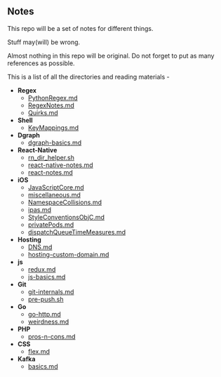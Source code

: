 ## Notes
This repo will be a set of notes for different things.

Stuff may(will) be wrong. 

Almost nothing in this repo will be original. Do not forget to put as many references as possible.

This is a list of all the directories and reading materials - 

<!-- LABEL_BEGIN -->
- **Regex**
  - [PythonRegex.md](https://github.com/gnithin/Notes/tree/master/Notes/Regex/PythonRegex.md)
  - [RegexNotes.md](https://github.com/gnithin/Notes/tree/master/Notes/Regex/RegexNotes.md)
  - [Quirks.md](https://github.com/gnithin/Notes/tree/master/Notes/Regex/Quirks.md)
- **Shell**
  - [KeyMappings.md](https://github.com/gnithin/Notes/tree/master/Notes/Shell/KeyMappings.md)
- **Dgraph**
  - [dgraph-basics.md](https://github.com/gnithin/Notes/tree/master/Notes/Dgraph/dgraph-basics.md)
- **React-Native**
  - [rn_dir_helper.sh](https://github.com/gnithin/Notes/tree/master/Notes/React-Native/rn_dir_helper.sh)
  - [react-native-notes.md](https://github.com/gnithin/Notes/tree/master/Notes/React-Native/react-native-notes.md)
  - [react-notes.md](https://github.com/gnithin/Notes/tree/master/Notes/React-Native/react-notes.md)
- **iOS**
  - [JavaScriptCore.md](https://github.com/gnithin/Notes/tree/master/Notes/iOS/JavaScriptCore.md)
  - [miscellaneous.md](https://github.com/gnithin/Notes/tree/master/Notes/iOS/miscellaneous.md)
  - [NamespaceCollisions.md](https://github.com/gnithin/Notes/tree/master/Notes/iOS/NamespaceCollisions.md)
  - [ipas.md](https://github.com/gnithin/Notes/tree/master/Notes/iOS/ipas.md)
  - [StyleConventionsObjC.md](https://github.com/gnithin/Notes/tree/master/Notes/iOS/StyleConventionsObjC.md)
  - [privatePods.md](https://github.com/gnithin/Notes/tree/master/Notes/iOS/privatePods.md)
  - [dispatchQueueTimeMeasures.md](https://github.com/gnithin/Notes/tree/master/Notes/iOS/dispatchQueueTimeMeasures.md)
- **Hosting**
  - [DNS.md](https://github.com/gnithin/Notes/tree/master/Notes/Hosting/DNS.md)
  - [hosting-custom-domain.md](https://github.com/gnithin/Notes/tree/master/Notes/Hosting/hosting-custom-domain.md)
- **js**
  - [redux.md](https://github.com/gnithin/Notes/tree/master/Notes/js/redux.md)
  - [js-basics.md](https://github.com/gnithin/Notes/tree/master/Notes/js/js-basics.md)
- **Git**
  - [git-internals.md](https://github.com/gnithin/Notes/tree/master/Notes/Git/git-internals.md)
  - [pre-push.sh](https://github.com/gnithin/Notes/tree/master/Notes/Git/pre-push.sh)
- **Go**
  - [go-http.md](https://github.com/gnithin/Notes/tree/master/Notes/Go/go-http.md)
  - [weirdness.md](https://github.com/gnithin/Notes/tree/master/Notes/Go/weirdness.md)
- **PHP**
  - [pros-n-cons.md](https://github.com/gnithin/Notes/tree/master/Notes/PHP/pros-n-cons.md)
- **CSS**
  - [flex.md](https://github.com/gnithin/Notes/tree/master/Notes/CSS/flex.md)
- **Kafka**
  - [basics.md](https://github.com/gnithin/Notes/tree/master/Notes/Kafka/basics.md)

<!-- LABEL_END -->